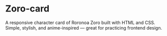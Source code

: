 # Zoro-card
A responsive character card of Roronoa Zoro built with HTML and CSS. Simple, stylish, and anime-inspired — great for practicing frontend design.
